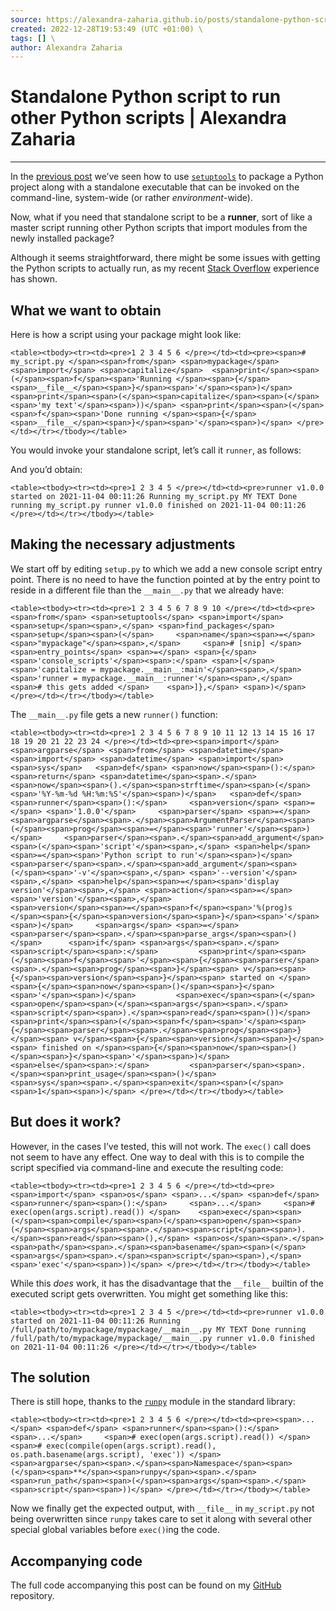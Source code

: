 ```yaml
---
source: https://alexandra-zaharia.github.io/posts/standalone-python-script-to-run-other-python-scripts/ \
created: 2022-12-28T19:53:49 (UTC +01:00) \
tags: [] \
author: Alexandra Zaharia
---
```

# Standalone Python script to run other Python scripts | Alexandra Zaharia
---
In the [previous post](https://alexandra-zaharia.github.io/posts/distribute-a-python-package-with-a-standalone-script-using-setuptools/) we’ve seen how to use [`setuptools`](https://setuptools.pypa.io/) to package a Python project along with a standalone executable that can be invoked on the command-line, system-wide (or rather _environment_\-wide).

Now, what if you need that standalone script to be a **runner**, sort of like a master script running other Python scripts that import modules from the newly installed package?

Although it seems straightforward, there might be some issues with getting the Python scripts to actually run, as my recent [Stack Overflow](https://stackoverflow.com/questions/69830933) experience has shown.

## What we want to obtain

Here is how a script using your package might look like:

`<table><tbody><tr><td><pre>1 2 3 4 5 6 </pre></td><td><pre><span># my_script.py </span><span>from</span> <span>mypackage</span> <span>import</span> <span>capitalize</span>  <span>print</span><span>(</span><span>f</span><span>'Running </span><span>{</span><span>__file__</span><span>}</span><span>'</span><span>)</span> <span>print</span><span>(</span><span>capitalize</span><span>(</span><span>'my text'</span><span>))</span> <span>print</span><span>(</span><span>f</span><span>'Done running </span><span>{</span><span>__file__</span><span>}</span><span>'</span><span>)</span> </pre></td></tr></tbody></table>`

You would invoke your standalone script, let’s call it `runner`, as follows:

And you’d obtain:

`<table><tbody><tr><td><pre>1 2 3 4 5 </pre></td><td><pre>runner v1.0.0 started on 2021-11-04 00:11:26 Running my_script.py MY TEXT Done running my_script.py runner v1.0.0 finished on 2021-11-04 00:11:26 </pre></td></tr></tbody></table>`

## Making the necessary adjustments

We start off by editing `setup.py` to which we add a new console script entry point. There is no need to have the function pointed at by the entry point to reside in a different file than the `__main__.py` that we already have:

`<table><tbody><tr><td><pre>1 2 3 4 5 6 7 8 9 10 </pre></td><td><pre><span>from</span> <span>setuptools</span> <span>import</span> <span>setup</span><span>,</span> <span>find_packages</span>  <span>setup</span><span>(</span>     <span>name</span><span>=</span><span>"mypackage"</span><span>,</span>     <span># [snip] </span>    <span>entry_points</span> <span>=</span> <span>{</span><span>'console_scripts'</span><span>:</span> <span>[</span>         <span>'capitalize = mypackage.__main__:main'</span><span>,</span>         <span>'runner = mypackage.__main__:runner'</span><span>,</span>  <span># this gets added </span>    <span>]},</span> <span>)</span> </pre></td></tr></tbody></table>`

The `__main__.py` file gets a new `runner()` function:

`<table><tbody><tr><td><pre>1 2 3 4 5 6 7 8 9 10 11 12 13 14 15 16 17 18 19 20 21 22 23 24 </pre></td><td><pre><span>import</span> <span>argparse</span> <span>from</span> <span>datetime</span> <span>import</span> <span>datetime</span> <span>import</span> <span>sys</span>   <span>def</span> <span>now</span><span>():</span>     <span>return</span> <span>datetime</span><span>.</span><span>now</span><span>().</span><span>strftime</span><span>(</span><span>'%Y-%m-%d %H:%m:%S'</span><span>)</span>   <span>def</span> <span>runner</span><span>():</span>     <span>version</span> <span>=</span> <span>'1.0.0'</span>     <span>parser</span> <span>=</span> <span>argparse</span><span>.</span><span>ArgumentParser</span><span>(</span><span>prog</span><span>=</span><span>'runner'</span><span>)</span>     <span>parser</span><span>.</span><span>add_argument</span><span>(</span><span>'script'</span><span>,</span> <span>help</span><span>=</span><span>'Python script to run'</span><span>)</span>     <span>parser</span><span>.</span><span>add_argument</span><span>(</span><span>'-v'</span><span>,</span> <span>'--version'</span><span>,</span> <span>help</span><span>=</span><span>'display version'</span><span>,</span> <span>action</span><span>=</span><span>'version'</span><span>,</span>                         <span>version</span><span>=</span><span>f</span><span>'%(prog)s </span><span>{</span><span>version</span><span>}</span><span>'</span><span>)</span>     <span>args</span> <span>=</span> <span>parser</span><span>.</span><span>parse_args</span><span>()</span>      <span>if</span> <span>args</span><span>.</span><span>script</span><span>:</span>         <span>print</span><span>(</span><span>f</span><span>'</span><span>{</span><span>parser</span><span>.</span><span>prog</span><span>}</span><span> v</span><span>{</span><span>version</span><span>}</span><span> started on </span><span>{</span><span>now</span><span>()</span><span>}</span><span>'</span><span>)</span>         <span>exec</span><span>(</span><span>open</span><span>(</span><span>args</span><span>.</span><span>script</span><span>).</span><span>read</span><span>())</span>         <span>print</span><span>(</span><span>f</span><span>'</span><span>{</span><span>parser</span><span>.</span><span>prog</span><span>}</span><span> v</span><span>{</span><span>version</span><span>}</span><span> finished on </span><span>{</span><span>now</span><span>()</span><span>}</span><span>'</span><span>)</span>     <span>else</span><span>:</span>         <span>parser</span><span>.</span><span>print_usage</span><span>()</span>         <span>sys</span><span>.</span><span>exit</span><span>(</span><span>1</span><span>)</span> </pre></td></tr></tbody></table>`

## But does it work?

However, in the cases I’ve tested, this will not work. The `exec()` call does not seem to have any effect. One way to deal with this is to compile the script specified via command-line and execute the resulting code:

`<table><tbody><tr><td><pre>1 2 3 4 5 6 </pre></td><td><pre><span>import</span> <span>os</span> <span>...</span> <span>def</span> <span>runner</span><span>():</span>     <span>...</span>     <span># exec(open(args.script).read()) </span>    <span>exec</span><span>(</span><span>compile</span><span>(</span><span>open</span><span>(</span><span>args</span><span>.</span><span>script</span><span>).</span><span>read</span><span>(),</span> <span>os</span><span>.</span><span>path</span><span>.</span><span>basename</span><span>(</span><span>args</span><span>.</span><span>script</span><span>),</span> <span>'exec'</span><span>))</span> </pre></td></tr></tbody></table>`

While this _does_ work, it has the disadvantage that the `__file__` builtin of the executed script gets overwritten. You might get something like this:

`<table><tbody><tr><td><pre>1 2 3 4 5 </pre></td><td><pre>runner v1.0.0 started on 2021-11-04 00:11:26 Running /full/path/to/mypackage/mypackage/__main__.py MY TEXT Done running /full/path/to/mypackage/mypackage/__main__.py runner v1.0.0 finished on 2021-11-04 00:11:26 </pre></td></tr></tbody></table>`

## The solution

There is still hope, thanks to the [`runpy`](https://docs.python.org/3/library/runpy.html) module in the standard library:

`<table><tbody><tr><td><pre>1 2 3 4 5 6 </pre></td><td><pre><span>...</span> <span>def</span> <span>runner</span><span>():</span>     <span>...</span>     <span># exec(open(args.script).read()) </span>    <span># exec(compile(open(args.script).read(), os.path.basename(args.script), 'exec')) </span>    <span>argparse</span><span>.</span><span>Namespace</span><span>(</span><span>**</span><span>runpy</span><span>.</span><span>run_path</span><span>(</span><span>args</span><span>.</span><span>script</span><span>))</span> </pre></td></tr></tbody></table>`

Now we finally get the expected output, with `__file__` in `my_script.py` not being overwritten since `runpy` takes care to set it along with several other special global variables before `exec()`ing the code.

## Accompanying code

The full code accompanying this post can be found on my [GitHub](https://github.com/alexandra-zaharia/python-playground/tree/main/packaging_a_standalone_runner) repository.
